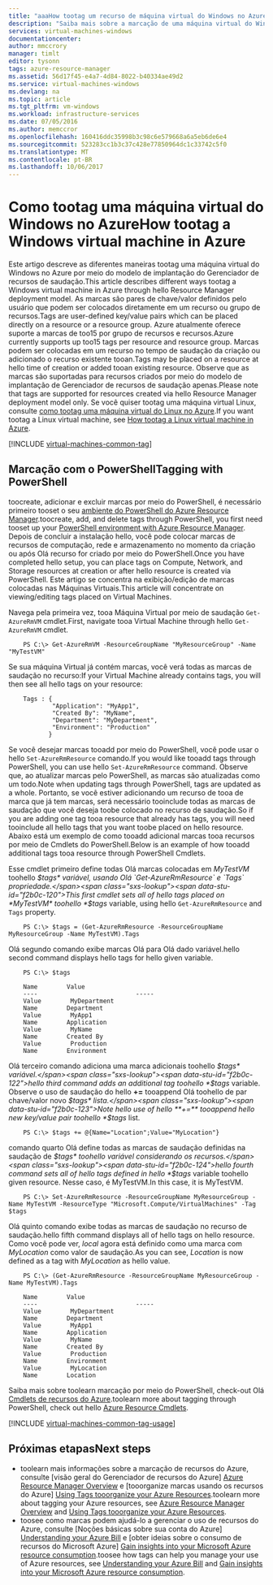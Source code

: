 ```yaml
---
title: "aaaHow tootag um recurso de máquina virtual do Windows no Azure | Microsoft Docs"
description: "Saiba mais sobre a marcação de uma máquina virtual do Windows criada no Azure usando o modelo de implantação do Gerenciador de recursos de saudação"
services: virtual-machines-windows
documentationcenter: 
author: mmccrory
manager: timlt
editor: tysonn
tags: azure-resource-manager
ms.assetid: 56d17f45-e4a7-4d84-8022-b40334ae49d2
ms.service: virtual-machines-windows
ms.devlang: na
ms.topic: article
ms.tgt_pltfrm: vm-windows
ms.workload: infrastructure-services
ms.date: 07/05/2016
ms.author: memccror
ms.openlocfilehash: 160416ddc35998b3c98c6e579668a6a5eb6de6e4
ms.sourcegitcommit: 523283cc1b3c37c428e77850964dc1c33742c5f0
ms.translationtype: MT
ms.contentlocale: pt-BR
ms.lasthandoff: 10/06/2017
---
```

# <a name="how-tootag-a-windows-virtual-machine-in-azure"></a><span data-ttu-id="f2b0c-103">Como tootag uma máquina virtual do Windows no Azure</span><span class="sxs-lookup"><span data-stu-id="f2b0c-103">How tootag a Windows virtual machine in Azure</span></span>
<span data-ttu-id="f2b0c-104">Este artigo descreve as diferentes maneiras tootag uma máquina virtual do Windows no Azure por meio do modelo de implantação do Gerenciador de recursos de saudação.</span><span class="sxs-lookup"><span data-stu-id="f2b0c-104">This article describes different ways tootag a Windows virtual machine in Azure through hello Resource Manager deployment model.</span></span> <span data-ttu-id="f2b0c-105">As marcas são pares de chave/valor definidos pelo usuário que podem ser colocados diretamente em um recurso ou grupo de recursos.</span><span class="sxs-lookup"><span data-stu-id="f2b0c-105">Tags are user-defined key/value pairs which can be placed directly on a resource or a resource group.</span></span> <span data-ttu-id="f2b0c-106">Azure atualmente oferece suporte a marcas de too15 por grupo de recursos e recursos.</span><span class="sxs-lookup"><span data-stu-id="f2b0c-106">Azure currently supports up too15 tags per resource and resource group.</span></span> <span data-ttu-id="f2b0c-107">Marcas podem ser colocadas em um recurso no tempo de saudação da criação ou adicionado o recurso existente tooan.</span><span class="sxs-lookup"><span data-stu-id="f2b0c-107">Tags may be placed on a resource at hello time of creation or added tooan existing resource.</span></span> <span data-ttu-id="f2b0c-108">Observe que as marcas são suportadas para recursos criados por meio do modelo de implantação de Gerenciador de recursos de saudação apenas.</span><span class="sxs-lookup"><span data-stu-id="f2b0c-108">Please note that tags are supported for resources created via hello Resource Manager deployment model only.</span></span> <span data-ttu-id="f2b0c-109">Se você quiser tootag uma máquina virtual Linux, consulte [como tootag uma máquina virtual do Linux no Azure](../linux/tag.md?toc=%2fazure%2fvirtual-machines%2flinux%2ftoc.json).</span><span class="sxs-lookup"><span data-stu-id="f2b0c-109">If you want tootag a Linux virtual machine, see [How tootag a Linux virtual machine in Azure](../linux/tag.md?toc=%2fazure%2fvirtual-machines%2flinux%2ftoc.json).</span></span>

[!INCLUDE [virtual-machines-common-tag](../../../includes/virtual-machines-common-tag.md)]

## <a name="tagging-with-powershell"></a><span data-ttu-id="f2b0c-110">Marcação com o PowerShell</span><span class="sxs-lookup"><span data-stu-id="f2b0c-110">Tagging with PowerShell</span></span>
<span data-ttu-id="f2b0c-111">toocreate, adicionar e excluir marcas por meio do PowerShell, é necessário primeiro tooset o seu [ambiente do PowerShell do Azure Resource Manager][PowerShell environment with Azure Resource Manager].</span><span class="sxs-lookup"><span data-stu-id="f2b0c-111">toocreate, add, and delete tags through PowerShell, you first need tooset up your [PowerShell environment with Azure Resource Manager][PowerShell environment with Azure Resource Manager].</span></span> <span data-ttu-id="f2b0c-112">Depois de concluir a instalação hello, você pode colocar marcas de recursos de computação, rede e armazenamento no momento da criação ou após Olá recurso for criado por meio do PowerShell.</span><span class="sxs-lookup"><span data-stu-id="f2b0c-112">Once you have completed hello setup, you can place tags on Compute, Network, and Storage resources at creation or after hello resource is created via PowerShell.</span></span> <span data-ttu-id="f2b0c-113">Este artigo se concentra na exibição/edição de marcas colocadas nas Máquinas Virtuais.</span><span class="sxs-lookup"><span data-stu-id="f2b0c-113">This article will concentrate on viewing/editing tags placed on Virtual Machines.</span></span>

<span data-ttu-id="f2b0c-114">Navega pela primeira vez, tooa Máquina Virtual por meio de saudação `Get-AzureRmVM` cmdlet.</span><span class="sxs-lookup"><span data-stu-id="f2b0c-114">First, navigate tooa Virtual Machine through hello `Get-AzureRmVM` cmdlet.</span></span>

        PS C:\> Get-AzureRmVM -ResourceGroupName "MyResourceGroup" -Name "MyTestVM"

<span data-ttu-id="f2b0c-115">Se sua máquina Virtual já contém marcas, você verá todas as marcas de saudação no recurso:</span><span class="sxs-lookup"><span data-stu-id="f2b0c-115">If your Virtual Machine already contains tags, you will then see all hello tags on your resource:</span></span>

        Tags : {
                "Application": "MyApp1",
                "Created By": "MyName",
                "Department": "MyDepartment",
                "Environment": "Production"
               }

<span data-ttu-id="f2b0c-116">Se você desejar marcas tooadd por meio do PowerShell, você pode usar o hello `Set-AzureRmResource` comando.</span><span class="sxs-lookup"><span data-stu-id="f2b0c-116">If you would like tooadd tags through PowerShell, you can use hello `Set-AzureRmResource` command.</span></span> <span data-ttu-id="f2b0c-117">Observe que, ao atualizar marcas pelo PowerShell, as marcas são atualizadas como um todo.</span><span class="sxs-lookup"><span data-stu-id="f2b0c-117">Note when updating tags through PowerShell, tags are updated as a whole.</span></span> <span data-ttu-id="f2b0c-118">Portanto, se você estiver adicionando um recurso de tooa de marca que já tem marcas, será necessário tooinclude todas as marcas de saudação que você deseja toobe colocado no recurso de saudação.</span><span class="sxs-lookup"><span data-stu-id="f2b0c-118">So if you are adding one tag tooa resource that already has tags, you will need tooinclude all hello tags that you want toobe placed on hello resource.</span></span> <span data-ttu-id="f2b0c-119">Abaixo está um exemplo de como tooadd adicional marcas tooa recursos por meio de Cmdlets do PowerShell.</span><span class="sxs-lookup"><span data-stu-id="f2b0c-119">Below is an example of how tooadd additional tags tooa resource through PowerShell Cmdlets.</span></span>

<span data-ttu-id="f2b0c-120">Esse cmdlet primeiro define todas Olá marcas colocadas em *MyTestVM* toohello *$tags* variável, usando Olá `Get-AzureRmResource` e `Tags` propriedade.</span><span class="sxs-lookup"><span data-stu-id="f2b0c-120">This first cmdlet sets all of hello tags placed on *MyTestVM* toohello *$tags* variable, using hello `Get-AzureRmResource` and `Tags` property.</span></span>

        PS C:\> $tags = (Get-AzureRmResource -ResourceGroupName MyResourceGroup -Name MyTestVM).Tags

<span data-ttu-id="f2b0c-121">Olá segundo comando exibe marcas Olá para Olá dado variável.</span><span class="sxs-lookup"><span data-stu-id="f2b0c-121">hello second command displays hello tags for hello given variable.</span></span>

        PS C:\> $tags

        Name        Value
        ----                           -----
        Value        MyDepartment
        Name        Department
        Value        MyApp1
        Name        Application
        Value        MyName
        Name        Created By
        Value        Production
        Name        Environment

<span data-ttu-id="f2b0c-122">Olá terceiro comando adiciona uma marca adicionais toohello *$tags* variável.</span><span class="sxs-lookup"><span data-stu-id="f2b0c-122">hello third command adds an additional tag toohello *$tags* variable.</span></span> <span data-ttu-id="f2b0c-123">Observe o uso de saudação do hello  **+=**  tooappend Olá toohello de par chave/valor novo *$tags* lista.</span><span class="sxs-lookup"><span data-stu-id="f2b0c-123">Note hello use of hello **+=** tooappend hello new key/value pair toohello *$tags* list.</span></span>

        PS C:\> $tags += @{Name="Location";Value="MyLocation"}

<span data-ttu-id="f2b0c-124">comando quarto Olá define todas as marcas de saudação definidas na saudação de *$tags* toohello variável considerando os recursos.</span><span class="sxs-lookup"><span data-stu-id="f2b0c-124">hello fourth command sets all of hello tags defined in hello *$tags* variable toohello given resource.</span></span> <span data-ttu-id="f2b0c-125">Nesse caso, é MyTestVM.</span><span class="sxs-lookup"><span data-stu-id="f2b0c-125">In this case, it is MyTestVM.</span></span>

        PS C:\> Set-AzureRmResource -ResourceGroupName MyResourceGroup -Name MyTestVM -ResourceType "Microsoft.Compute/VirtualMachines" -Tag $tags

<span data-ttu-id="f2b0c-126">Olá quinto comando exibe todas as marcas de saudação no recurso de saudação.</span><span class="sxs-lookup"><span data-stu-id="f2b0c-126">hello fifth command displays all of hello tags on hello resource.</span></span> <span data-ttu-id="f2b0c-127">Como você pode ver, *local* agora está definido como uma marca com *MyLocation* como valor de saudação.</span><span class="sxs-lookup"><span data-stu-id="f2b0c-127">As you can see, *Location* is now defined as a tag with *MyLocation* as hello value.</span></span>

        PS C:\> (Get-AzureRmResource -ResourceGroupName MyResourceGroup -Name MyTestVM).Tags

        Name        Value
        ----                           -----
        Value        MyDepartment
        Name        Department
        Value        MyApp1
        Name        Application
        Value        MyName
        Name        Created By
        Value        Production
        Name        Environment
        Value        MyLocation
        Name        Location

<span data-ttu-id="f2b0c-128">Saiba mais sobre toolearn marcação por meio do PowerShell, check-out Olá [Cmdlets de recursos do Azure][Azure Resource Cmdlets].</span><span class="sxs-lookup"><span data-stu-id="f2b0c-128">toolearn more about tagging through PowerShell, check out hello [Azure Resource Cmdlets][Azure Resource Cmdlets].</span></span>

[!INCLUDE [virtual-machines-common-tag-usage](../../../includes/virtual-machines-common-tag-usage.md)]

## <a name="next-steps"></a><span data-ttu-id="f2b0c-129">Próximas etapas</span><span class="sxs-lookup"><span data-stu-id="f2b0c-129">Next steps</span></span>
* <span data-ttu-id="f2b0c-130">toolearn mais informações sobre a marcação de recursos do Azure, consulte [visão geral do Gerenciador de recursos do Azure] [ Azure Resource Manager Overview] e [tooorganize marcas usando os recursos do Azure] [ Using Tags tooorganize your Azure Resources].</span><span class="sxs-lookup"><span data-stu-id="f2b0c-130">toolearn more about tagging your Azure resources, see [Azure Resource Manager Overview][Azure Resource Manager Overview] and [Using Tags tooorganize your Azure Resources][Using Tags tooorganize your Azure Resources].</span></span>
* <span data-ttu-id="f2b0c-131">toosee como marcas podem ajudá-lo a gerenciar o uso de recursos do Azure, consulte [Noções básicas sobre sua conta do Azure] [ Understanding your Azure Bill] e [obter ideias sobre o consumo de recursos do Microsoft Azure] [Gain insights into your Microsoft Azure resource consumption].</span><span class="sxs-lookup"><span data-stu-id="f2b0c-131">toosee how tags can help you manage your use of Azure resources, see [Understanding your Azure Bill][Understanding your Azure Bill] and [Gain insights into your Microsoft Azure resource consumption][Gain insights into your Microsoft Azure resource consumption].</span></span>

[PowerShell environment with Azure Resource Manager]: ../../azure-resource-manager/powershell-azure-resource-manager.md
[Azure Resource Cmdlets]: https://msdn.microsoft.com/library/azure/dn757692.aspx
[Azure Resource Manager Overview]: ../../azure-resource-manager/resource-group-overview.md
[Using Tags tooorganize your Azure Resources]: ../../azure-resource-manager/resource-group-using-tags.md
[Understanding your Azure Bill]: ../../billing/billing-understand-your-bill.md
[Gain insights into your Microsoft Azure resource consumption]: ../../billing/billing-usage-rate-card-overview.md
